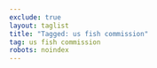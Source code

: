 ```yaml
---
exclude: true
layout: taglist
title: "Tagged: us fish commission"
tag: us fish commission
robots: noindex
---
```

